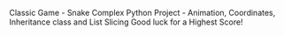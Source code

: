 Classic Game - Snake
Complex Python Project - Animation, Coordinates, Inheritance class and List Slicing
Good luck for a Highest Score!
